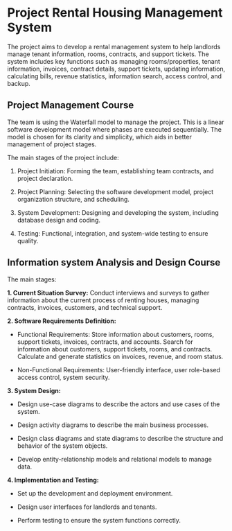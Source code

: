 # Project Rental Housing Management System

The project aims to develop a rental management system to help landlords manage tenant information, rooms, contracts, and support tickets. The system includes key functions such as managing rooms/properties, tenant information, invoices, contract details, support tickets, updating information, calculating bills, revenue statistics, information search, access control, and backup.

## Project Management Course

The team is using the Waterfall model to manage the project. This is a linear software development model where phases are executed sequentially. The model is chosen for its clarity and simplicity, which aids in better management of project stages.

The main stages of the project include:

1. Project Initiation: Forming the team, establishing team contracts, and project declaration.

2. Project Planning: Selecting the software development model, project organization structure, and scheduling.

3. System Development: Designing and developing the system, including database design and coding.

4. Testing: Functional, integration, and system-wide testing to ensure quality.

## Information system Analysis and Design Course

The main stages:

**1. Current Situation Survey:** Conduct interviews and surveys to gather information about the current process of renting houses, managing contracts, invoices, customers, and technical support.

**2. Software Requirements Definition:**

  - Functional Requirements: Store information about customers, rooms, support tickets, invoices, contracts, and accounts. Search for information about customers, support tickets, rooms, and contracts. Calculate and generate statistics on invoices, revenue, and room status.

  - Non-Functional Requirements: User-friendly interface, user role-based access control, system security.

**3. System Design:**

  - Design use-case diagrams to describe the actors and use cases of the system.

  - Design activity diagrams to describe the main business processes.
  
  - Design class diagrams and state diagrams to describe the structure and behavior of the system objects.
  
  - Develop entity-relationship models and relational models to manage data.

**4. Implementation and Testing:**
  
  - Set up the development and deployment environment.
  
  - Design user interfaces for landlords and tenants.
  
  - Perform testing to ensure the system functions correctly.
